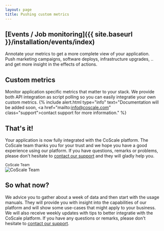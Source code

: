 ```yaml
---
layout: page
title: Pushing custom metrics
---
```


## [Events / Job monitoring]({{ site.baseurl }}/installation/events/index)
Annotate your metrics to get a more complete view of your application. Push marketing campaigns, software deploys, infrastructure upgrades, .. and get more insight in the effects of actions.

## Custom metrics
Monitor application specific metrics that matter to your stack. We provide both API integration as script polling so you can easily integratie your own custom metrics.
{% include alert.html type="info" text="Documentation will be added soon,  <a href=\"mailto:info@coscale.com\" class=\"support\">contact support</a> for more information." %}


## That's it!
Your application is now fully integrated with the CoScale platform. The CoScale team thanks you for your trust and we hope you have a good experience using our platform. If you have questions, remarks or problems, please don't hesitate to <a href="mailto:info@coscale.com" class="support">contact our support</a> and they will gladly help you.

<p class="text-center">
<small>CoScale Team</small><br />
<img class="" src="{{ site.baseurl }}/gfx/getting-started/install-custom/team.jpg" alt="CoScale Team" /></p>

## So what now?
We advice you to gather about a week of data and then start with the usage manuals<!-- [usage manuals]({{ site.baseurl }}/usage/)-->. They will provide you with insight into the capabilities of our platform and will show some use-cases that might apply to your business. We will also receive weekly updates with tips to better integratie with the CoScale platform. If you have any questions or remarks, please don't hesitate to <a href="mailto:info@coscale.com" class="support">contact our support</a>.
